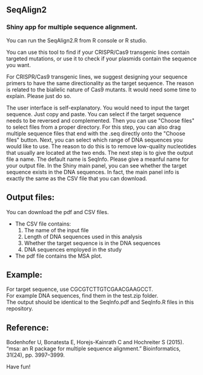 ## SeqAlign2
### Shiny app for multiple sequence alignment.

You can run the SeqAlign2.R from R console or R studio.

You can use this tool to find if your CRISPR/Cas9 transgenic lines contain targeted mutations, or use it to check if your plasmids contain the sequence you want.

For CRISPR/Cas9 transgenic lines, we suggest designing your sequence primers to have the same directionality as the target sequence. The reason is related to the biallelic nature of Cas9 mutants. It would need some time to explain. Please just do so. 

The user interface is self-explanatory. You would need to input the target sequence. Just copy and paste. You can select if the target sequence needs to be reversed and complemented. Then you can use "Choose files" to select files from a proper directory. For this step, you can also drag multiple sequence files that end with the .seq directly onto the "Choose files" button. Next, you can select which range of DNA sequences you would like to use. The reason to do this is to remove low-quality nucleotides that usually are located at the two ends. The next step is to give the output file a name. The default name is SeqInfo. Please give a meanful name for your output file. In the Shiny main panel, you can see whether the target sequence exists in the DNA sequences. In fact, the main panel info is exactly the same as the CSV file that you can download.

## Output files:
You can download the pdf and CSV files.  
  * The CSV file contains: 
    1. The name of the input file
    2. Length of DNA sequences used in this analysis
    3. Whether the target sequence is in the DNA sequences
    4. DNA sequences employed in the study
  * The pdf file contains the MSA plot.

## Example:
For target sequence, use CGCGTCTTGTCGAACGAAGCCT.  
For example DNA sequences, find them in the test.zip folder.  
The output should be identical to the SeqInfo.pdf and SeqInfo.R files in this repository. 

## Reference:
Bodenhofer U, Bonatesta E, Horejs-Kainrath C and Hochreiter S (2015). “msa: an R package for multiple sequence alignment.” Bioinformatics, 31(24), pp. 3997–3999.

Have fun!
